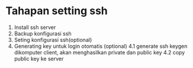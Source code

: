 # Tahapan setting ssh

1. Install ssh server
2. Backup konfigurasi ssh
3. Seting konfigurasi ssh(optional)
4. Generating key untuk login otomatis (optional)
	4.1 generate ssh keygen dikomputer client, akan menghasilkan private dan public key
	4.2 copy public key ke server
